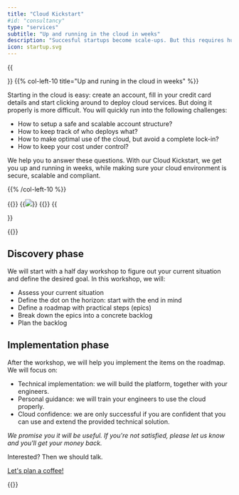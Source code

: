 ```yaml
---
title: "Cloud Kickstart"
#id: "consultancy"
type: "services"
subtitle: "Up and running in the cloud in weeks"
description: "Succesful startups become scale-ups. But this requires huge investments in setting up cloud resources, CI/CD and monitoring and logging. We can do it in weeks and make sure you can manage it yourself."
icon: startup.svg
---
```



{{<section>}}
{{% col-left-10 title="Up and runing in the cloud in weeks" %}}

Starting in the cloud is easy: create an account, fill in your credit card details and start clicking around to deploy cloud services. But doing it properly is more difficult. You will quickly run into the following challenges:

- How to setup a safe and scalable account structure?
- How to keep track of who deploys what?
- How to make optimal use of the cloud, but avoid a complete lock-in?
- How to keep your cost under control?

We help you to answer these questions. With our Cloud Kickstart, we get you up and running in weeks, while making sure your cloud environment is secure, scalable and compliant.

{{% /col-left-10 %}}

{{<col-right-2>}}
{{<img class="img-fluid" src="/img/icons/startup.svg">}}
{{</col-right-2>}}
{{</section>}}

{{<raw>}}

<section class="bg-muted lead">
  <div class="container text-center text-lg-left pt-lg-5">
  <div class="row">
    <div class="col-lg-6">
        <h2>Discovery phase</h2>
        <p>We will start with a half day workshop to figure out your current situation and define the desired goal. In this workshop, we will:</p>
        <ul>
        <li>Assess your current situation</li>
        <li>Define the dot on the horizon: start with the end in mind</li>
        <li>Define a roadmap with practical steps (epics)</li>
        <li>Break down the epics into a concrete backlog</li>
        <li>Plan the backlog</li>
        </ul>
        </p>
    </div>
    <div class="col-lg-6">
        <h2>Implementation phase</h2>
        <p>After the workshop, we will help you implement the items on the roadmap. We will focus on:</p>
        <ul>
        <li>Technical implementation: we will build the platform, together with your engineers.</li>
        <li>Personal guidance: we will train your engineers to use the cloud properly.</li>
        <li>Cloud confidence: we are only successful if you are confident that you can use and extend the provided technical solution.</li>
        </ul>
        </p>
    </div>
    </div>
    <div class="row">
        <div class="col-lg-12 text-center mt-2">
            <i>We promise you it will be useful. If you're not satisfied, please let us know and you'll get your money back.</i>
        </div>
    </div>
    <div class="row mt-5">
      <div class="col-lg-12 text-center">
        <p class="divider-subtitle mt-2 text-bold h4">Interested? Then we should talk.</p>
      </div>
      <div class="mx-auto">
        <a class="btn mt-lg-2 btn-warning" id="book" href="">Let's plan a coffee!</a>
        <script type="text/javascript" src="https://x.ai/embed/xdotai-embed.js" id="xdotaiEmbed" data-page="/bastichelaar/cost-savings-scan" data-height data-width data-element="#book" async></script>
        </a>
      </div>
    </div>
  </div>
  </div>
</section>

{{</raw>}}
